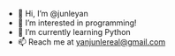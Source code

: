 - 👋 Hi, I’m @junleyan
- 👀 I’m interested in programming!
- 🌱 I’m currently learning Python
- 📫 Reach me at yanjunlereal@gmail.com

<!---
junleyan/junleyan is a ✨ special ✨ repository because its `README.md` (this file) appears on your GitHub profile.
You can click the Preview link to take a look at your changes.
--->
